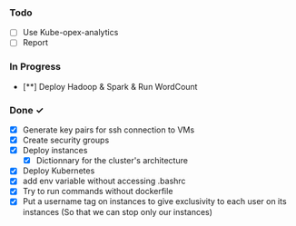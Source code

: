 ### Todo

- [ ] Use Kube-opex-analytics
- [ ] Report 

### In Progress

- [**] Deploy Hadoop & Spark & Run WordCount

### Done ✓

- [x] Generate key pairs for ssh connection to VMs
- [x] Create security groups
- [x] Deploy instances
  - [x] Dictionnary for the cluster's architecture
- [x] Deploy Kubernetes
- [x] add env variable without accessing .bashrc
- [x] Try to run commands without dockerfile
- [x] Put a username tag on instances to give exclusivity to each user on its instances (So that we can stop only our instances)